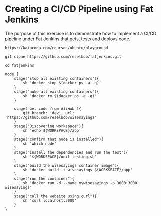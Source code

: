 # Creating a CI/CD Pipeline using Fat Jenkins

The purpose of this exercise is to demonstrate how to implement a CI/CD
pipeline under Fat Jenkins that gets, tests and deploys code.

`https://katacoda.com/courses/ubuntu/playground`

`git clone https://github.com/reselbob/fatjenkins.git`

`cd fatjenkins`


```
node {
    stage("stop all existing containers"){
        sh 'docker stop $(docker ps -a -q)'
    }
    stage("nuke all existing containers"){
        sh 'docker rm $(docker ps -a -q)'
    }

    stage("Get code from GitHub"){
        git branch: 'dev', url: 'https://github.com/reselbob/wisesayings'
    }
    stage("Discovering workspace"){
        sh 'echo ${WORKSPACE}/app'
    }
    stage("confirm that node is installed"){
        sh 'which node'
    }
    stage("install the dependencies and run the test"){
        sh '${WORKSPACE}/unit-testing.sh'
    }
    stage("build the wisesayings container image"){
        sh 'docker build -t wisesayings ${WORKSPACE}/app'
    }
    stage("run the container"){
        sh 'docker run -d --name mywisesayings -p 3000:3000 wisesayings'
    }
    stage("call the website using curl"){
        sh 'curl localhost:3000'
    }
}
```